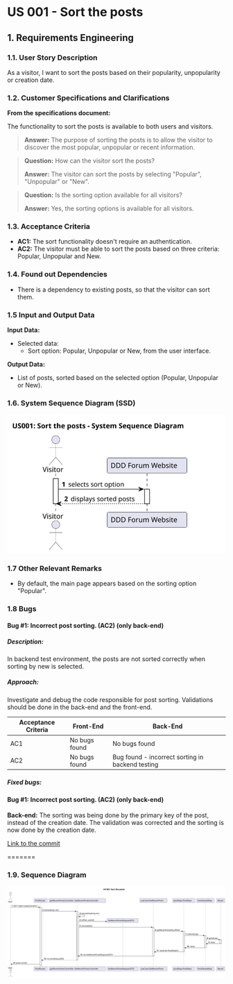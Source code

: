 # US 001 - Sort the posts

## 1. Requirements Engineering


### 1.1. User Story Description


As a visitor, I want to sort the posts based on their popularity, unpopularity or creation date.


### 1.2. Customer Specifications and Clarifications


**From the specifications document:**

The functionality to sort the posts is available to both users and visitors.

> **Answer:** 
>  The purpose of sorting the posts is to allow the visitor to  discover the most popular, unpopular or recent information.

> **Question:** 
>  How can the visitor sort the posts?
>
> **Answer:**
>  The visitor can sort the posts by selecting "Popular", "Unpopular" or "New".

> **Question:**
>  Is the sorting option available for all visitors?
>
> **Answer:**
>  Yes, the sorting options is available for all visitors.


### 1.3. Acceptance Criteria


* **AC1:** The sort functionality doesn't require an authentication.
* **AC2:** The visitor must be able to sort the posts based on three criteria: Popular, Unpopular and New.


### 1.4. Found out Dependencies

* There is a dependency to existing posts, so that the visitor can sort them.

### 1.5 Input and Output Data


**Input Data:**

	
* Selected data:
	* Sort option: Popular, Unpopular or New, from the user interface.


**Output Data:**

* List of posts, sorted based on the selected option (Popular, Unpopular or New).



### 1.6. System Sequence Diagram (SSD)


![System Sequence Diagram](svg/us001-system-sequence-diagram.svg)


### 1.7 Other Relevant Remarks

* By default, the main page appears based on the sorting option "Popular".

### 1.8 Bugs

#### **Bug #1**: Incorrect post sorting. (AC2) (only back-end)

##### **Description:**

In backend test environment, the posts are not sorted correctly when sorting by new is selected.

##### **Approach:**

Investigate and debug the code responsible for post sorting.
Validations should be done in the back-end and the front-end.



| Acceptance Criteria | Front-End | Back-End |
| -------- | -------- | -------- |
| AC1 | No bugs found | No bugs found |
| AC2 | No bugs found | Bug found - incorrect sorting in backend testing |


##### **Fixed bugs:**

#### **Bug #1**: Incorrect post sorting. (AC2) (only back-end)

**Back-end:** The sorting was being done by the primary key of the post, instead of the creation date. The validation was corrected and the sorting is now done by the creation date.

[Link to the commit](https://github.com/Departamento-de-Engenharia-Informatica/switch-qa-23-project-switch-qa-23-4/commit/7cb425140ada8f3f9293f6ed65d0884b51fd2840)

=======

### 1.9. Sequence Diagram

![Sequence Diagram](../03.sequence-diagram/svg/us001-sequence-diagram.svg)